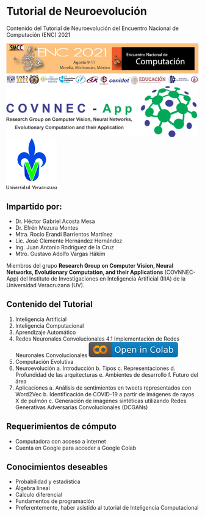 # **Tutorial de Neuroevolución**

Contenido del Tutorial de Neuroevolución del Encuentro Nacional de Computación (ENC) 2021

![ENC](ENC.png)           <img src="LogoCOVNNECApp.png" width ="500" height="132.97">   <img src="LogoUV.jpg" width ="132.97" height="132.97">

## **Impartido por:**

* Dr. Héctor Gabriel Acosta Mesa
* Dr. Efrén Mezura Montes
* Mtra. Rocío Erandi Barrientos Martínez
* Lic. José Clemente Hernández Hernández
* Ing. Juan Antonio Rodríguez de la Cruz
* Mtro. Gustavo Adolfo Vargas Hákim

Miembros del grupo **Research Group on Computer Vision, Neural Networks, Evolutionary Computation, and their Applications** (COVNNEC-App) del Instituto de Investigaciones en Inteligencia Artificial (IIIA) de la Universidad Veracruzana (UV).

## **Contenido del Tutorial**

1. Inteligencia Artificial
2. Inteligencia Computacional
3. Aprendizaje Automático
4. Redes Neuronales Convolucionales
  4.1 Implementación de Redes Neuronales Convolucionales [<img src = "badgecolab.svg">](https://colab.research.google.com/github/googlecolab/colabtools/blob/master/cnn_neuroevolution.ipynb)
5. Computación Evolutiva
6. Neuroevolución
  a. Introducción
  b. Tipos
  c. Representaciones
  d. Profundidad de las arquitecturas
  e. Ambientes de desarrollo
  f. Futuro del área
7. Aplicaciones
  a. Análisis de sentimientos en tweets representados con Word2Vec
  b. Identificación de COVID-19 a partir de imágenes de rayos X de pulmón
  c. Generación de imágenes sintéticas utilizando Redes Generativas Adversarias Convolucionales (DCGANs)

## **Requerimientos de cómputo**

* Computadora con acceso a internet
* Cuenta en Google para acceder a Google Colab

## **Conocimientos deseables**

* Probabilidad y estadística
* Álgebra lineal
* Cálculo diferencial
* Fundamentos de programación
* Preferentemente, haber asistido al tutorial de Inteligencia Computacional
